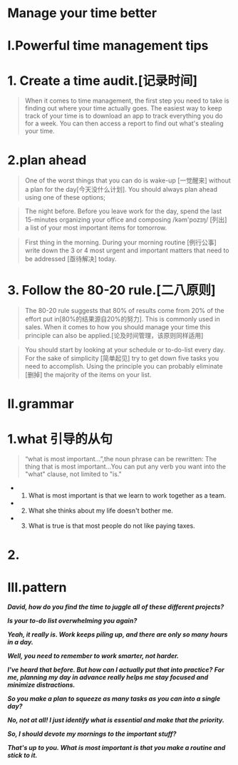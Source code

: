 # Manage your time better

# I.Powerful time management tips
# 1. Create a time audit.[记录时间]
> When it comes to time management, the first step you need to take is finding out where your time actually goes. The easiest way to keep track of your time is to download an app to track everything you do for a week. You can then access a report to find out what's stealing your time. 

# 2.plan ahead
> One of the worst things that you can do is wake-up [一觉醒来] without a plan for the day[今天没什么计划]. You should always plan ahead using one of these options;

> The night before. Before you leave work for the day, spend the last 15-minutes organizing your office and composing /kəm'pozɪŋ/ [列出] a list of your most important items for tomorrow.

> First thing in the morning. During your morning routine [例行公事] write down the 3 or 4 most urgent and important matters that need to be addressed [亟待解决] today.

# 3. Follow the 80-20 rule.[二八原则]
> The 80-20 rule suggests that 80% of results come from 20% of the effort put in[80%的结果源自20%的努力]. This is commonly used in sales. When it comes to how you should manage your time this principle can also be applied.[论及时间管理，该原则同样适用] 

> You should start by looking at your schedule or to-do-list every day. For the sake of simplicity [简单起见] try to get down five tasks you need to accomplish. Using the principle you can probably eliminate [删掉] the majority of the items on your list.

# II.grammar
# 1.what 引导的从句
> “what is most important...”,the noun phrase can be rewritten: The thing that is most important...You can put any verb you want into the "what" clause, not limited to "is."

- 1. What is most important is that we learn to work together as a team.

- 2. What she thinks about my life doesn't bother me.

- 3. What is true is that most people do not like paying taxes.

# 2.















# III.pattern
***David, how do you find the time to juggle all of these different projects?***

***Is your to-do list overwhelming you again?***

***Yeah, it really is. Work keeps piling up, and there are only so many hours in a day.***

***Well, you need to remember to work smarter, not harder.***

***I've heard that before. But how can I actually put that into practice?***
***For me, planning my day in advance really helps me stay focused and minimize distractions.***

***So you make a plan to squeeze as many tasks as you can into a single day?***

***No, not at all! I just identify what is essential and make that the priority.***

***So, I should devote my mornings to the important stuff?***

***That's up to you. What is most important is that you make a routine and stick to it.***